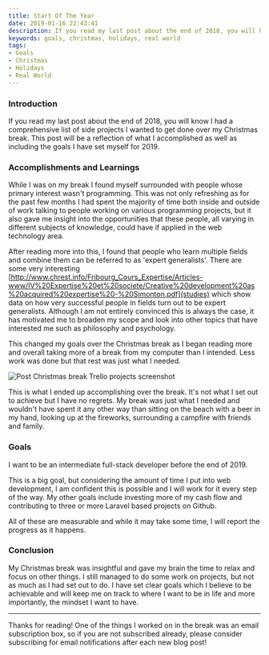 ```yaml
---
title: Start Of The Year
date: 2019-01-16 22:43:41
description: If you read my last post about the end of 2018, you will know I had a comprehensive list of side projects I wanted to get done over my Christmas break. This post will be a reflection of what I accomplished as well as including the goals I have set myself for 2019.
keywords: goals, christmas, holidays, real world
tags:
- Goals
- Christmas
- Holidays
- Real World
---
```

### Introduction

If you read my last post about the end of 2018, you will know I had a comprehensive list of side projects I wanted to get done over my Christmas break. This post will be a reflection of what I accomplished as well as including the goals I have set myself for 2019.

<!-- more -->

### Accomplishments and Learnings

While I was on my break I found myself surrounded with people whose primary interest wasn't programming. This was not only refreshing as for the past few months I had spent the majority of time both inside and outside of work talking to people working on various programming projects, but it also gave me insight into the opportunities that these people, all varying in different subjects of knowledge, could have if applied in the web technology area.

After reading more into this, I found that people who learn multiple fields and combine them can be referred to as 'expert generalists'. There are some very interesting [http://www.chrest.info/Fribourg_Cours_Expertise/Articles-www/IV%20Expertise%20et%20societe/Creative%20development%20as%20acquired%20expertise%20-%20Simonton.pdf](studies) which show data on how very successful people in fields turn out to be expert generalists. Although I am not entirely convinced this is always the case, it has motivated me to broaden my scope and look into other topics that have interested me such as philosophy and psychology.

This changed my goals over the Christmas break as I began reading more and overall taking more of a break from my computer than I intended. Less work was done but that rest was just what I needed.

![Post Christmas break Trello projects screenshot](/images/20190116/trello.jpg)

This is what I ended up accomplishing over the break. It's not what I set out to achieve but I have no regrets. My break was just what I needed and wouldn't have spent it any other way than sitting on the beach with a beer in my hand, looking up at the fireworks, surrounding a campfire with friends and family.

### Goals

I want to be an intermediate full-stack developer before the end of 2019.

This is a big goal, but considering the amount of time I put into web development, I am confident this is possible and I will work for it every step of the way. My other goals include investing more of my cash flow and contributing to three or more Laravel based projects on Github.

All of these are measurable and while it may take some time, I will report the progress as it happens. 

### Conclusion

My Christmas break was insightful and gave my brain the time to relax and focus on other things. I still managed to do some work on projects, but not as much as I had set out to do. I have set clear goals which I believe to be achievable and will keep me on track to where I want to be in life and more importantly, the mindset I want to have.

___

Thanks for reading! One of the things I worked on in the break was an email subscription box, so if you are not subscribed already, please consider subscribing for email notifications after each new blog post!
